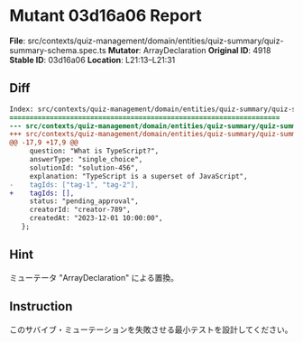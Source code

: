 # Mutant 03d16a06 Report

**File**: src/contexts/quiz-management/domain/entities/quiz-summary/quiz-summary-schema.spec.ts
**Mutator**: ArrayDeclaration
**Original ID**: 4918
**Stable ID**: 03d16a06
**Location**: L21:13–L21:31

## Diff

```diff
Index: src/contexts/quiz-management/domain/entities/quiz-summary/quiz-summary-schema.spec.ts
===================================================================
--- src/contexts/quiz-management/domain/entities/quiz-summary/quiz-summary-schema.spec.ts	original
+++ src/contexts/quiz-management/domain/entities/quiz-summary/quiz-summary-schema.spec.ts	mutated #4918
@@ -17,9 +17,9 @@
     question: "What is TypeScript?",
     answerType: "single_choice",
     solutionId: "solution-456",
     explanation: "TypeScript is a superset of JavaScript",
-    tagIds: ["tag-1", "tag-2"],
+    tagIds: [],
     status: "pending_approval",
     creatorId: "creator-789",
     createdAt: "2023-12-01 10:00:00",
   };
```

## Hint

ミューテータ "ArrayDeclaration" による置換。

## Instruction

このサバイブ・ミューテーションを失敗させる最小テストを設計してください。
